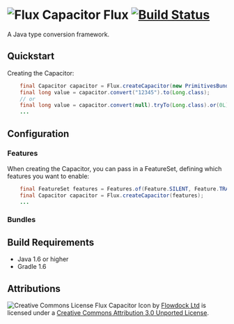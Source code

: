 # ![Flux Capacitor](https://raw.github.com/codereligion/flux/master/icon.png) Flux [![Build Status](https://travis-ci.org/codereligion/flux.png?branch=master)](http://travis-ci.org/codereligion/flux)
A Java type conversion framework.

## Quickstart
Creating the Capacitor:
```java
    final Capacitor capacitor = Flux.createCapacitor(new PrimitivesBundle());
    final long value = capacitor.convert("12345").to(Long.class);
    // or
    final long value = capacitor.convert(null).tryTo(Long.class).or(0L);
    ...
````

## Configuration

### Features
When creating the Capacitor, you can pass in a FeatureSet, defining which features you want to enable:

```java
    final FeatureSet features = Features.of(Feature.SILENT, Feature.TRANSITIVE);
    final Capacitor capacitor = Flux.createCapacitor(features);
    ...
````


### Bundles

## Build Requirements
 - Java 1.6 or higher
 - Gradle 1.6


## Attributions
![Creative Commons License](http://i.creativecommons.org/l/by/3.0/80x15.png)
Flux Capacitor Icon by [Flowdock Ltd](http://flowdock.com/) is licensed under a
[Creative Commons Attribution 3.0 Unported License](http://creativecommons.org/licenses/by/3.0/).
